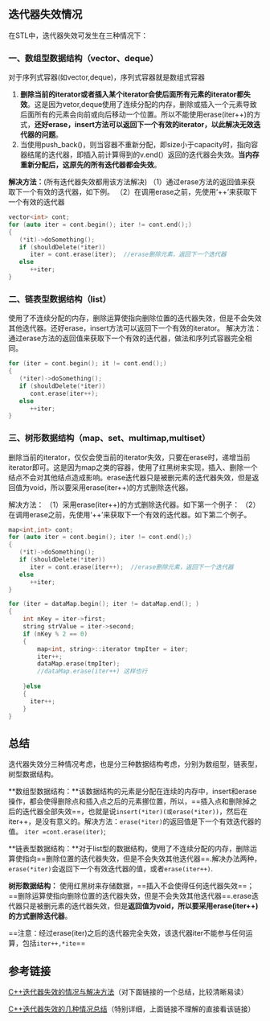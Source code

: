 ## 迭代器失效情况

在STL中，迭代器失效可发生在三种情况下：

### 一、数组型数据结构（vector、deque）

对于序列式容器(如vector,deque)，序列式容器就是数组式容器

1. **删除当前的iterator或者插入某个iterator会使后面所有元素的iterator都失效**。这是因为vetor,deque使用了连续分配的内存，删除或插入一个元素导致后面所有的元素会向前或向后移动一个位置。所以不能使用erase(iter++)的方式，**还好erase，insert方法可以返回下一个有效的iterator，以此解决无效迭代器的问题**。
2. 当使用push_back()，则当容器不重新分配，即size小于capacity时，指向容器结尾的迭代器，即插入前计算得到的v.end(）返回的迭代器会失效。**当内存重新分配后，这原先的所有迭代器都会失效**。

**解决方法：**(所有迭代器失效都用该方法解决)
（1）通过erase方法的返回值来获取下一个有效的迭代器，如下例。
（2）在调用erase之前，先使用‘++’来获取下一个有效的迭代器

```cpp
vector<int> cont;
for (auto iter = cont.begin(); iter != cont.end();)
{
   (*it)->doSomething();
   if (shouldDelete(*iter))
      iter = cont.erase(iter);  //erase删除元素，返回下一个迭代器
   else
      ++iter;
}
```

### 二、链表型数据结构（list）

使用了不连续分配的内存，删除运算使指向删除位置的迭代器失效，但是不会失效其他迭代器。还好erase，insert方法可以返回下一个有效的iterator。
解决方法：
通过erase方法的返回值来获取下一个有效的迭代器，做法和序列式容器完全相同。

```cpp
for (iter = cont.begin(); it != cont.end();)
{
   (*iter)->doSomething();
   if (shouldDelete(*iter))
      cont.erase(iter++);
   else
      ++iter;
}
```



### 三、树形数据结构（map、set、multimap,multiset）

删除当前的iterator，仅仅会使当前的iterator失效，只要在erase时，递增当前iterator即可。这是因为map之类的容器，使用了红黑树来实现，插入、删除一个结点不会对其他结点造成影响。erase迭代器只是被删元素的迭代器失效，但是返回值为void，所以要采用erase(iter++)的方式删除迭代器。

解决方法：
（1）采用erase(iter++)的方式删除迭代器。如下第一个例子：
（2）在调用erase之前，先使用‘++’来获取下一个有效的迭代器。如下第二个例子。

```cpp
map<int,int> cont;
for (auto iter = cont.begin(); iter != cont.end();)
{
   (*it)->doSomething();
   if (shouldDelete(*iter))
      iter = cont.erase(iter++);  //erase删除元素，返回下一个迭代器
   else
      ++iter;
}
```



```cpp
for (iter = dataMap.begin(); iter != dataMap.end(); )
{
    int nKey = iter->first;
    string strValue = iter->second;
    if (nKey % 2 == 0)
    {
        map<int, string>::iterator tmpIter = iter;
        iter++;
        dataMap.erase(tmpIter);
        //dataMap.erase(iter++) 这样也行
 
    }else
 	{
      iter++;
    }	
}
```
## 总结

迭代器失效分三种情况考虑，也是分三种数据结构考虑，分别为数组型，链表型，树型数据结构。

**数组型数据结构：**该数据结构的元素是分配在连续的内存中，insert和erase操作，都会使得删除点和插入点之后的元素挪位置，所以，==插入点和删除掉之后的迭代器全部失效==，也就是说`insert(*iter)(或erase(*iter))`，然后在iter++，是没有意义的。解决方法：`erase(*iter)`的返回值是下一个有效迭代器的值。 `iter =cont.erase(iter)`;

**链表型数据结构：**对于list型的数据结构，使用了不连续分配的内存，删除运算使指向==删除位置的迭代器失效，但是不会失效其他迭代器==.解决办法两种，`erase(*iter)`会返回下一个有效迭代器的值，或者`erase(iter++)`.

**树形数据结构：** 使用红黑树来存储数据，==插入不会使得任何迭代器失效==；==删除运算使指向删除位置的迭代器失效，但是不会失效其他迭代器==.erase迭代器只是被删元素的迭代器失效，但是**返回值为void，所以要采用erase(iter++)的方式删除迭代器**。

==注意：经过erase(iter)之后的迭代器完全失效，该迭代器iter不能参与任何运算，包括`iter++,*ite`==

## 参考链接

[C++迭代器失效的情况与解决方法](https://blog.csdn.net/weixin_42579072/article/details/107568814)（对下面链接的一个总结，比较清晰易读）

[C++迭代器失效的几种情况总结](https://www.cnblogs.com/fnlingnzb-learner/p/9300073.html)（特别详细，上面链接不理解的直接看该链接）